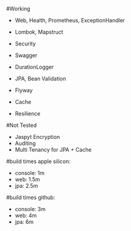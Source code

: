 #Working
- Web, Health, Prometheus, ExceptionHandler
- Lombok, Mapstruct
- Security

- Swagger
- DurationLogger
  
- JPA, Bean Validation
- Flyway
- Cache
- Resilience

#Not Tested
- Jaspyt Encryption
- Auditing
- Multi Tenancy for JPA + Cache

#build times apple silicon:
- console: 1m
- web: 1.5m
- jpa: 2.5m

#build times github:
- console: 3m
- web: 4m
- jpa: 6m
